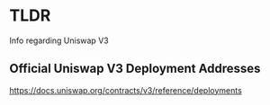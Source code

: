 # TLDR

Info regarding Uniswap V3

## Official Uniswap V3 Deployment Addresses

https://docs.uniswap.org/contracts/v3/reference/deployments